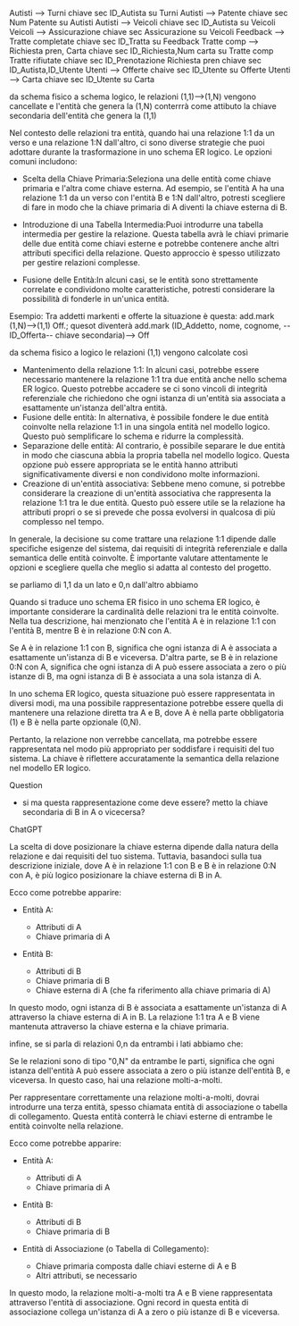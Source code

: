 Autisti --> Turni chiave sec ID_Autista su Turni
Autisti --> Patente chiave sec Num Patente su Autisti
Autisti --> Veicoli chiave sec ID_Autista su Veicoli
Veicoli --> Assicurazione chiave sec Assicurazione su Veicoli
Feedback --> Tratte completate chiave sec ID_Tratta su Feedback
Tratte comp --> Richiesta pren, Carta chiave sec ID_Richiesta,Num carta su Tratte comp
Tratte rifiutate chiave sec ID_Prenotazione
Richiesta pren chiave sec ID_Autista,ID_Utente
Utenti --> Offerte chaive sec ID_Utente su Offerte
Utenti --> Carta chiave sec ID_Utente su Carta

da schema fisico a schema logico, le relazioni (1,1)-->(1,N) vengono cancellate e l'entità che genera la (1,N) conterrrà come attibuto la chiave secondaria dell'entità che genera la (1,1)

Nel contesto delle relazioni tra entità, quando hai una relazione 1:1 da un verso e una relazione 1:N dall'altro, ci sono diverse strategie che puoi adottare durante la trasformazione in uno schema ER logico. Le opzioni comuni includono:

- Scelta della Chiave Primaria:Seleziona una delle entità come chiave primaria e l'altra come chiave esterna. Ad esempio, se l'entità A ha una relazione 1:1 da un verso con l'entità B e 1:N dall'altro, potresti scegliere di fare in modo che la chiave primaria di A diventi la chiave esterna di B.

- Introduzione di una Tabella Intermedia:Puoi introdurre una tabella intermedia per gestire la relazione. Questa tabella avrà le chiavi primarie delle due entità come chiavi esterne e potrebbe contenere anche altri attributi specifici della relazione. Questo approccio è spesso utilizzato per gestire relazioni complesse.

- Fusione delle Entità:In alcuni casi, se le entità sono strettamente correlate e condividono molte caratteristiche, potresti considerare la possibilità di fonderle in un'unica entità.

Esempio:
Tra addetti markenti e offerte la situazione è questa:
add.mark (1,N)-->(1,1) Off.; quesot diventerà add.mark (ID_Addetto, nome, cognome, --ID_Offerta-- chiave secondaria)--> Off

da schema fisico a logico le relazioni (1,1) vengono calcolate così
- Mantenimento della relazione 1:1: In alcuni casi, potrebbe essere necessario mantenere la relazione 1:1 tra due entità anche nello schema ER logico. Questo potrebbe accadere se ci sono vincoli di integrità referenziale che richiedono che ogni istanza di un'entità sia associata a esattamente un'istanza dell'altra entità.
- Fusione delle entità: In alternativa, è possibile fondere le due entità coinvolte nella relazione 1:1 in una singola entità nel modello logico. Questo può semplificare lo schema e ridurre la complessità.
- Separazione delle entità: Al contrario, è possibile separare le due entità in modo che ciascuna abbia la propria tabella nel modello logico. Questa opzione può essere appropriata se le entità hanno attributi significativamente diversi e non condividono molte informazioni.
- Creazione di un'entità associativa: Sebbene meno comune, si potrebbe considerare la creazione di un'entità associativa che rappresenta la relazione 1:1 tra le due entità. Questo può essere utile se la relazione ha attributi propri o se si prevede che possa evolversi in qualcosa di più complesso nel tempo.

In generale, la decisione su come trattare una relazione 1:1 dipende dalle specifiche esigenze del sistema, dai requisiti di integrità referenziale e dalla semantica delle entità coinvolte. È importante valutare attentamente le opzioni e scegliere quella che meglio si adatta al contesto del progetto.

se parliamo di 1,1 da un lato e 0,n dall'altro abbiamo

Quando si traduce uno schema ER fisico in uno schema ER logico, è importante considerare la cardinalità delle relazioni tra le entità coinvolte. Nella tua descrizione, hai menzionato che l'entità A è in relazione 1:1 con l'entità B, mentre B è in relazione 0:N con A.

Se A è in relazione 1:1 con B, significa che ogni istanza di A è associata a esattamente un'istanza di B e viceversa. D'altra parte, se B è in relazione 0:N con A, significa che ogni istanza di A può essere associata a zero o più istanze di B, ma ogni istanza di B è associata a una sola istanza di A.

In uno schema ER logico, questa situazione può essere rappresentata in diversi modi, ma una possibile rappresentazione potrebbe essere quella di mantenere una relazione diretta tra A e B, dove A è nella parte obbligatoria (1) e B è nella parte opzionale (0,N).

Pertanto, la relazione non verrebbe cancellata, ma potrebbe essere rappresentata nel modo più appropriato per soddisfare i requisiti del tuo sistema. La chiave è riflettere accuratamente la semantica della relazione nel modello ER logico.

Question
- si ma questa rappresentazione come deve essere? metto la chiave secondaria di B in A o vicecersa?

ChatGPT

La scelta di dove posizionare la chiave esterna dipende dalla natura della relazione e dai requisiti del tuo sistema. Tuttavia, basandoci sulla tua descrizione iniziale, dove A è in relazione 1:1 con B e B è in relazione 0:N con A, è più logico posizionare la chiave esterna di B in A.

Ecco come potrebbe apparire:

- Entità A:
    - Attributi di A
    - Chiave primaria di A

- Entità B:
    - Attributi di B
    - Chiave primaria di B
    - Chiave esterna di A (che fa riferimento alla chiave primaria di A)

In questo modo, ogni istanza di B è associata a esattamente un'istanza di A attraverso la chiave esterna di A in B. La relazione 1:1 tra A e B viene mantenuta attraverso la chiave esterna e la chiave primaria.

infine, se si parla di relazioni 0,n da entrambi i lati abbiamo che:

Se le relazioni sono di tipo "0,N" da entrambe le parti, significa che ogni istanza dell'entità A può essere associata a zero o più istanze dell'entità B, e viceversa. In questo caso, hai una relazione molti-a-molti.

Per rappresentare correttamente una relazione molti-a-molti, dovrai introdurre una terza entità, spesso chiamata entità di associazione o tabella di collegamento. Questa entità conterrà le chiavi esterne di entrambe le entità coinvolte nella relazione.

Ecco come potrebbe apparire:

- Entità A:
    - Attributi di A
    - Chiave primaria di A

- Entità B:
    - Attributi di B
    - Chiave primaria di B

- Entità di Associazione (o Tabella di Collegamento):
    - Chiave primaria composta dalle chiavi esterne di A e B
    - Altri attributi, se necessario

In questo modo, la relazione molti-a-molti tra A e B viene rappresentata attraverso l'entità di associazione. Ogni record in questa entità di associazione collega un'istanza di A a zero o più istanze di B e viceversa.
